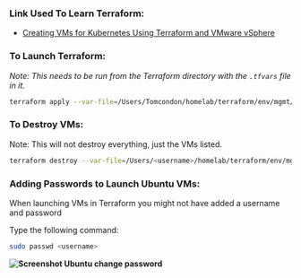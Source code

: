 ### Link Used To Learn Terraform:
- [Creating VMs for Kubernetes Using Terraform and VMware vSphere](https://perdue.dev/creating-vms-for-kubernetes-using-terraform-and-vmware-vsphere/#creating-a-template-virtual-machine)

### To Launch Terraform:
*Note: This needs to be run from the Terraform directory with the `.tfvars` file in it.*

```bash
terraform apply --var-file=/Users/Tomcondon/homelab/terraform/env/mgmt/terraform.tfvars
```

### To Destroy VMs:
Note: This will not destroy everything, just the VMs listed.
```Bash
terraform destroy --var-file=/Users/<username>/homelab/terraform/env/mgmt/terraform.tfvars
```

### Adding Passwords to Launch Ubuntu VMs:
When launching VMs in Terraform you might not have added a username and password

Type the following command:
```bash
sudo passwd <username>
```
**![Screenshot Ubuntu change password](https://lh7-rt.googleusercontent.com/docsz/AD_4nXdNKUnLR-ooooo8p9a3bqaeIcNTNGM0J3gQFo6i34LC3_168T0V2r3eajLsGzUJD21sQAILgAe2UJhgQJhzURZKYd7-mBQOgVMjiOBYE8cACmdH8y4F7LNQWY5n_Lcv6H5wGOqji3nnAcXzkDJxMrHXI9Y1?key=656RGyT2tZdUq0NkJwJfuw)**


